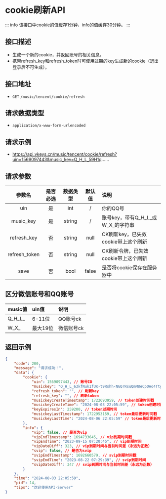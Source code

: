 # cookie刷新API <Badge type="tip" text="V3" />
::: info
该接口中cookie的值缓存1分钟，info的值缓存30分钟。
:::

## 接口描述
- 生成一个新的cookie，并返回账号的相关信息。
- 携带refresh_key和refresh_token时可使用过期的key生成新的cookie（退出登录后不可生成）。

## 接口地址
-  `GET` `/music/tencent/cookie/refresh`

## 请求数据类型
- `application/x-www-form-urlencoded`

## 请求示例
- https://api.vkeys.cn/music/tencent/cookie/refresh?uin=1569097443&music_key=Q_H_L_59H1q......

## 请求参数

<div class="table-overflow">

|      参数名      | 是否必选 |  数据类型  |  默认值  | 说明                              |
|:-------------:|:----:|:------:|:-----:|:--------------------------------|
|      uin      |  是   |  int   |   /   | 你的QQ号                           |
|   music_key   |  是   | string |   /   | 账号key，带有Q_H_L&#95;或W_X&#95;的字符串 |
|  refresh_key  |  否   | string | null  | CK刷新key，已失效cookie带上这个刷新         |
| refresh_token |  否   | string | null  | CK刷新令牌，已失效cookie带上这个刷新          |
|     save      |  否   |  bool  | false | 是否将cookie保存在服务器中                |
</div>

## 区分微信账号和QQ账号

<div class="table-overflow">

| music值     | uin值  | 说明     |
|:-----------|:------|:-------|
| Q_H_L&#95; | 6-11位 | QQ账号ck |
| W_X&#95;   | 最大19位 | 微信账号ck |

</div>

## 返回示例
``` json
{
    "code": 200,
    "message": "请求成功！",
    "data": {
        "cookie": {
            "uin": 1569097443, // 账号ID
            "musickey": "Q_H_L_63kfNuk1fUK-t9Rshh-NGQrRsuQmM8eCpOAo4TtgtNtGBY7_4KESYJVVrXh35gdQrsbIJhHLcKGsNEjHRzwHMZ-CPaFB-i6gAsgcCLTYB-4KIh_SwMdTWUVWrZf-LyAhajDfpv5uwvu0-k0KiS3w",// token字段
            "refresh_token": "", // 刷新key
            "refresh_key": "", // 刷新token
            "musickeyCreateTimestamp": 1722693959, // token创建时间戳
            "musickeyCreateTime": "2024-08-03 22:05:59", // token创建时间
            "keyExpiresIn": 259200, // token过期时间
            "musickeyLastTimestamp": 1722953159, // token最后更新时间戳
            "musickeyLastTime": "2024-08-06 22:05:59" // token最后更新时间
        },
        "info": {
            "vip": false, // 是否为vip
            "vipEndTimestamp": 1694733645, // vip到期时间戳
            "vipEndTime": "2023-09-15 07:20:45", // vip到期时间
            "vipDateDiff": 323, // vip到期时间与当前时间差（永远为正数）
            "svip": false, // 是否为svip
            "svipEndTimestamp": 1692660579, // svip到期时间戳
            "svipEndTime": "2023-08-22 07:29:39", // svip到期时间
            "svipDateDiff": 347 // svip到期时间与当前时间差（永远为正数）
        }
    },
    "time": "2024-08-03 22:05:59",
    "pid": 14,
    "tips": "欢迎使用API-Server"
}
```

